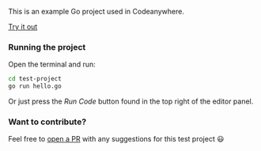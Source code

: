 This is an example Go project used in Codeanywhere.

[Try it out](https://app.codeanywhere.com/workspace#https://github.com/Codeanywhere-Templates/go)

### Running the project

Open the terminal and run:
```sh
cd test-project
go run hello.go
```
Or just press the *Run Code* button found in the top right of the editor panel.
### Want to contribute?

Feel free to [open a PR](https://github.com/Codeanywhere-Templates/go) with any suggestions for this test project 😃 